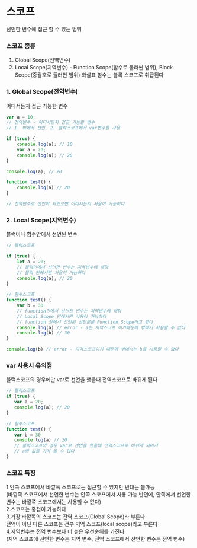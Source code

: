 # 스코프

선언한 변수에 접근 할 수 있는 범위
<br>

### 스코프 종류
1. Global Scope(전역변수)<br>
2. Local Scope(지역변수) - Function Scope(함수로 둘러싼 범위),
Block Scope(중괄호로 둘러싼 범위)
화살표 함수는 블록 스코프로 취급된다


### 1. Global Scope(전역변수)
어디서든지 접근 가능한 변수

```javascript
var a = 10; 
// 전역변수 - 어디서든지 접근 가능한 변수
// 1. 밖에서 선언, 2. 블럭스코프에서 var변수를 사용

if (true) {
	console.log(a); // 10
	var a = 20;
    console.log(a); // 20
}

console.log(a); // 20

function test() {
	console.log(a) // 20
}

// 전역변수로 선언이 되었으면 어디서든지 사용이 가능하다
```

### 2. Local Scope(지역변수)
블럭이나 함수안에서 선언된 변수

```javascript
// 블럭스코프

if (true) {
	let a = 20;
  	// 블럭안에서 선언한 변수는 지역변수에 해당
  	// 블럭 안에서만 사용이 가능하다 
    console.log(a); // 20
}

// 함수스코프
function test() {
	var b = 30 
    // function안에서 선언된 변수는 지역변수에 해당 
    // Local Scope 안에서만 사용이 가능하다
    // function 안에서 선언된 선언문을 Function Scope라고 한다
	console.log(a) // error - a는 지역스코프 이기때문에 밖에서 사용할 수 없다
  	console.log(b) // 30
}

console.log(b) // error - 지역스코프이기 때문에 밖에서는 b를 사용할 수 없다
```

### var 사용시 유의점

블럭스코프의 경우에만 var로 선언을 했을때 전역스코프로 바뀌게 된다

 ```javascript
 // 블럭스코프
if (true) {
	var a = 20;
    console.log(a); // 20
}

// 함수스코프
function test() {
	var b = 30 
	console.log(a) // 20
  	// 블럭스코프의 경우 var로 선언을 했을때 전역스코프로 바뀌게 되어서
  	// a의 값을 가져 올 수 있다
}
 ```
### 스코프 특징

1.안쪽 스코프에서 바깥쪽 스코프로는 접근할 수 있지만 반대는 불가능<br>
(바깥쪽 스코프에서 선언한 변수는 안쪽 스코프에서 사용 가능
반면에, 안쪽에서 선언한 변수는 바깥쪽 스코프에서는 사용할 수 없다)<br>
2.스코프는 중첩이 가능하다<br>
3.가장 바깥쪽의 스코프는 전역 스코프(Global Scope)라 부른다<br>
전역이 아닌 다른 스코프는 전부 지역 스코프(local scope)라고 부른다<br>
4.지역변수는 전역 변수보다 더 높은 우선순위를 가진다<br>
(지역 스코프에 선언한 변수는 지역 변수, 전역 스코프에서 선언한 변수는 전역 변수)
